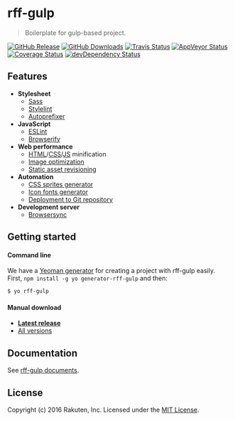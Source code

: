 # rff-gulp
> Boilerplate for gulp-based project.

[![GitHub Release][release-image]][release-url]
[![GitHub Downloads][downloads-image]][downloads-url]
[![Travis Status][travis-image]][travis-url]
[![AppVeyor Status][appveyor-image]][appveyor-url]
[![Coverage Status][coveralls-image]][coveralls-url]
[![devDependency Status][david-dev-image]][david-dev-url]

## Features
- **Stylesheet**
  - [Sass](http://sass-lang.com/)
  - [Stylelint](http://stylelint.io/)
  - [Autoprefixer](https://github.com/postcss/autoprefixer)
- **JavaScript**
  - [ESLint](http://eslint.org/)
  - [Browserify](http://browserify.org/)
- **Web performance**
  - [HTML](https://github.com/kangax/html-minifier)/[CSS](http://cssnano.co/)/[JS](http://lisperator.net/uglifyjs/) minification
  - [Image optimization](https://github.com/imagemin/imagemin)
  - [Static asset revisioning](https://github.com/sindresorhus/gulp-rev)
- **Automation**
  - [CSS sprites generator](https://github.com/twolfson/gulp.spritesmith)
  - [Icon fonts generator](https://github.com/nfroidure/gulp-iconfont)
  - [Deployment to Git repository](https://github.com/shinnn/gulp-gh-pages)
- **Development server**
  - [Browsersync](https://www.browsersync.io/)

## Getting started

#### Command line
We have a [Yeoman generator](https://github.com/rakuten-frontend/generator-rff-gulp) for creating a project with rff-gulp easily.  
First, `npm install -g yo generator-rff-gulp` and then:

```sh
$ yo rff-gulp
```

#### Manual download
- **[Latest release](https://github.com/rakuten-frontend/rff-gulp/releases/latest)**
- [All versions](https://github.com/rakuten-frontend/rff-gulp/releases)

## Documentation
See [rff-gulp documents](docs/README.md).

## License
Copyright (c) 2016 Rakuten, Inc.
Licensed under the [MIT License](LICENSE).

[release-image]: https://img.shields.io/github/release/rakuten-frontend/rff-gulp.svg
[release-url]: https://github.com/rakuten-frontend/rff-gulp/releases/latest
[downloads-image]: https://img.shields.io/github/downloads/rakuten-frontend/rff-gulp/total.svg
[downloads-url]: https://github.com/rakuten-frontend/rff-gulp/releases
[travis-image]: https://img.shields.io/travis/rakuten-frontend/rff-gulp.svg?label=unix
[travis-url]: https://travis-ci.org/rakuten-frontend/rff-gulp
[appveyor-image]: https://img.shields.io/appveyor/ci/htanjo/rff-gulp.svg?label=windows
[appveyor-url]: https://ci.appveyor.com/project/htanjo/rff-gulp
[coveralls-image]: https://coveralls.io/repos/rakuten-frontend/rff-gulp/badge.svg?branch=master
[coveralls-url]: https://coveralls.io/r/rakuten-frontend/rff-gulp
[david-dev-image]: https://david-dm.org/rakuten-frontend/rff-gulp/dev-status.svg?path=templates
[david-dev-url]: https://david-dm.org/rakuten-frontend/rff-gulp?path=templates#info=devDependencies
